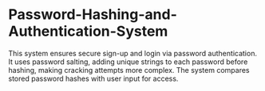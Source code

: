 # Password-Hashing-and-Authentication-System
This system ensures secure sign-up and login via password authentication. It uses password salting, adding unique strings to each password before hashing, making cracking attempts more complex. The system compares stored password hashes with user input for access.

